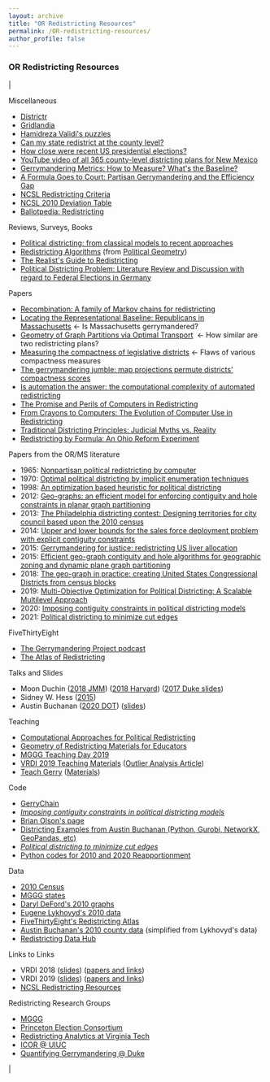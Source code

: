 ```yaml
---
layout: archive
title: "OR Redistricting Resources"
permalink: /OR-redistricting-resources/
author_profile: false
---
```


### OR Redistricting Resources

|

Miscellaneous

-   [Districtr](https://districtr.org/)
-   [Gridlandia](https://mggg.org/metagraph/)
-   [Hamidreza Validi's puzzles](https://drive.google.com/file/d/1tM1zHLtNQ1QJ7pzLvFqxLukZtWr-UBCH/view)
-   [Can my state redistrict at the county level?](https://farkasdilemma.wordpress.com/2020/09/14/can-my-state-redistrict-at-the-county-level/)
-   [How close were recent US presidential elections?](https://farkasdilemma.wordpress.com/2021/02/03/how-close-were-recent-us-presidential-elections/)
-   [YouTube video of all 365 county-level districting plans for New Mexico](https://www.youtube.com/watch?v=pMJHDoIK8og)
-   [Gerrymandering Metrics: How to Measure? What's the Baseline?](https://arxiv.org/pdf/1801.02064.pdf)
-   [A Formula Goes to Court: Partisan Gerrymandering and the Efficiency Gap](https://www.ams.org/journals/notices/201709/rnoti-p1020.pdf)
-   [NCSL Redistricting Criteria](https://www.ncsl.org/research/redistricting/redistricting-criteria.aspx)
-   [NCSL 2010 Deviation Table](https://www.ncsl.org/research/redistricting/2010-ncsl-redistricting-deviation-table.aspx)
-   [Ballotpedia: Redistricting](https://ballotpedia.org/Redistricting)

Reviews, Surveys, Books

-   [Political districting: from classical models to recent approaches](https://scholar.google.com/scholar?cluster=7613659959135580094&hl=en&as_sdt=0,37&as_ylo=2013&as_yhi=2013)
-   [Redistricting Algorithms](https://arxiv.org/abs/2011.09504) (from [Political Geometry](https://mggg.org/gerrybook))
-   [The Realist's Guide to Redistricting](https://sites.tufts.edu/vrdi/files/2019/06/The-Realists-Guide-to-Redistricting-2010-edition.pdf)
-   [Political Districting Problem: Literature Review and Discussion with regard to Federal Elections in Germany](https://scholar.google.com/scholar?cluster=17472675891767384885&hl=en&as_sdt=0,37)

Papers

-   [Recombination: A family of Markov chains for redistricting](https://arxiv.org/abs/1911.05725) 
-   [Locating the Representational Baseline: Republicans in Massachusetts](https://scholar.google.com/scholar?cluster=16646324596944776692&hl=en&as_sdt=0,37) <- Is Massachusetts gerrymandered?
-   [Geometry of Graph Partitions via Optimal Transport](https://scholar.google.com/scholar?cluster=17829189111662706388&hl=en&as_sdt=0,37)  <- How similar are two redistricting plans?
-   [Measuring the compactness of legislative districts](https://scholar.google.com/scholar?cluster=6492276317198068725&hl=en&as_sdt=0,37) <- Flaws of various compactness measures
-   [The gerrymandering jumble: map projections permute districts' compactness scores](https://scholar.google.com/scholar?cluster=7719819754304594367&hl=en&as_sdt=0,37)
-   [Is automation the answer: the computational complexity of automated redistricting](https://scholar.google.com/scholar?hl=en&as_sdt=0%2C37&q=Is+automation+the+answer%3A+the+computational+complexity+of+automated+redistricting&btnG=)
-   [The Promise and Perils of Computers in Redistricting](https://scholar.google.com/scholar?cluster=967780716086238882&hl=en&as_sdt=0,37)
-   [From Crayons to Computers: The Evolution of Computer Use in Redistricting](https://scholar.google.com/scholar?cluster=10596189468320971911&hl=en&as_sdt=0,37)
-   [Traditional Districting Principles: Judicial Myths vs. Reality](https://scholar.google.com/scholar?cluster=5197742041185874417&hl=en&as_sdt=0,37)
-   [Redistricting by Formula: An Ohio Reform Experiment](https://scholar.google.com/scholar?hl=en&as_sdt=0%2C37&q=Redistricting+by+Formula%3A+An+Ohio+Reform+Experiment&btnG=)

Papers from the OR/MS literature

-   1965: [Nonpartisan political redistricting by computer](https://scholar.google.com/scholar?cluster=13177482107207957001&hl=en&as_sdt=0,37)
-   1970: [Optimal political districting by implicit enumeration techniques](https://scholar.google.com/scholar?cluster=1316487316621003877&hl=en&as_sdt=0,37)
-   1998: [An optimization based heuristic for political districting](https://scholar.google.com/scholar?cluster=11965025065918439229&hl=en&as_sdt=0,37)
-   2012: [Geo-graphs: an efficient model for enforcing contiguity and hole constraints in planar graph partitioning](https://scholar.google.com/scholar?cluster=15283120137028459048&hl=en&as_sdt=0,37)
-   2013: [The Philadelphia districting contest: Designing territories for city council based upon the 2010 census](https://scholar.google.com/scholar?cluster=7061798217553225908&hl=en&as_sdt=0,37)
-   2014: [Upper and lower bounds for the sales force deployment problem with explicit contiguity constraints](https://scholar.google.com/scholar?cluster=16810671709470665808&hl=en&as_sdt=0,37)
-   2015: [Gerrymandering for justice: redistricting US liver allocation](https://scholar.google.com/scholar?cluster=12520304539078568722&hl=en&as_sdt=0,37)
-   2015: [Efficient geo-graph contiguity and hole algorithms for geographic zoning and dynamic plane graph partitioning](https://scholar.google.com/scholar?cluster=10283005284784104528&hl=en&as_sdt=0,37)
-   2018: [The geo-graph in practice: creating United States Congressional Districts from census blocks](https://scholar.google.com/scholar?cluster=12242829559541501681&hl=en&as_sdt=0,37)
-   2019: [Multi-Objective Optimization for Political Districting: A Scalable Multilevel Approach](https://scholar.google.com/scholar?cluster=8265739037844553874&hl=en&as_sdt=0,37)
-   2020: [Imposing contiguity constraints in political districting models](https://scholar.google.com/scholar?hl=en&as_sdt=0%2C37&q=Imposing+contiguity+constraints+in+political+districting+models+&btnG=) 
-   2021: [Political districting to minimize cut edges](http://www.optimization-online.org/DB_HTML/2021/04/8349.html)

FiveThirtyEight

-   [The Gerrymandering Project podcast](https://podcasts.apple.com/us/podcast/the-gerrymandering-project/id1336743759)
-   [The Atlas of Redistricting](https://projects.fivethirtyeight.com/redistricting-maps/)

Talks and Slides

-   Moon Duchin ([2018 JMM](https://www.youtube.com/watch?v=VddLOevo7QY)) ([2018 Harvard](https://www.youtube.com/watch?v=pi_i3ZMvtTo)) ([2017 Duke slides](https://sites.duke.edu/gerrymandering/files/2017/11/MD-duke.pdf))
-   Sidney W. Hess ([2015](https://www.youtube.com/watch?v=K2cr1MPs_Ps))
-   Austin Buchanan ([2020 DOT](https://www.youtube.com/watch?v=aV9NLC3isUo)) ([slides](https://github.com/zhelih/districting/blob/master/Districting_slides.pdf))

Teaching

-   [Computational Approaches for Political Redistricting](https://people.csail.mit.edu/ddeford/CAPR.php)
-   [Geometry of Redistricting Materials for Educators](https://drive.google.com/drive/folders/0B5zH9LR2ugmGcWFhMjg4ZzYtcDg)
-   [MGGG Teaching Day 2019](https://www.dropbox.com/sh/gp3cng22s5fudun/AACFUvVKzzGVdmjqQZ7wZARha?dl=0)
-   [VRDI 2019 Teaching Materials](https://vrdi.github.io/#) ([Outlier Analysis Article](https://vrdi.github.io/outlier/index.html))
-   [Teach Gerry](https://jenni-niels.github.io/teach-gerry/) ([Materials](https://jenni-niels.github.io/teach-gerry/materials))

Code

-   [GerryChain](https://gerrychain.readthedocs.io/en/latest/)
-   *[Imposing contiguity constraints in political districting models](https://github.com/zhelih/districting)*
-   [Brian Olson's page](https://bdistricting.com/2010/)
-   [Districting Examples from Austin Buchanan (Python, Gurobi, NetworkX, GeoPandas, etc)](https://github.com/AustinLBuchanan/Districting-Examples)
-   *[Political districting to minimize cut edges](https://github.com/hamidrezavalidi/Political-Districting-to-Minimize-Cut-Edges)*
-   [Python codes for 2010 and 2020 Reapportionment](https://github.com/AustinLBuchanan/Reapportionment)

Data

-   [2010 Census](https://www.census.gov/geographies/mapping-files/time-series/geo/tiger-line-file.2010.html)
-   [MGGG states](https://github.com/mggg-states)
-   [Daryl DeFord's 2010 graphs](http://people.csail.mit.edu/ddeford/dual_graphs)
-   [Eugene Lykhovyd's 2010 data](https://lykhovyd.com/files/public/districting/)
-   [FiveThirtyEight's Redistricting Atlas](https://github.com/fivethirtyeight/redistricting-atlas-data)
-   [Austin Buchanan's 2010 county data](https://github.com/AustinLBuchanan/county-level-districting/tree/master/data) (simplified from Lykhovyd's data)
-   [Redistricting Data Hub](https://www.redistrictingdatahub.org/)

Links to Links

-   VRDI 2018 ([slides](https://sites.tufts.edu/vrdi/slides-2018/)) ([papers and links](https://sites.tufts.edu/vrdi/papers/))
-   VRDI 2019 ([slides](https://sites.tufts.edu/vrdi/slides-2019/)) ([papers and links](https://sites.tufts.edu/vrdi/2019-papers-and-links/))
-   [NCSL Redistricting Resources](https://www.ncsl.org/research/redistricting/redistricting-research-and-presentations.aspx)

Redistricting Research Groups

-   [MGGG](https://mggg.org/)
-   [Princeton Election Consortium](https://election.princeton.edu/)
-   [Redistricting Analytics at Virginia Tech](https://redistricting.cgit.vt.edu/)
-   [ICOR @ UIUC](http://redistricting.cs.illinois.edu/)
-   [Quantifying Gerrymandering @ Duke](https://sites.duke.edu/quantifyinggerrymandering/quantifying-gerrymandering/)

 |

